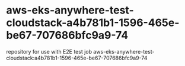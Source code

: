 # aws-eks-anywhere-test-cloudstack-a4b781b1-1596-465e-be67-707686bfc9a9-74
repository for use with E2E test job aws-eks-anywhere-test-cloudstack:a4b781b1-1596-465e-be67-707686bfc9a9-74
